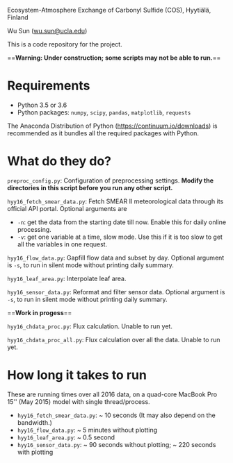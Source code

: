 Ecosystem-Atmosphere Exchange of Carbonyl Sulfide (COS), Hyytiälä, Finland

Wu Sun (wu.sun@ucla.edu)

This is a code repository for the project.

==**Warning: Under construction; some scripts may not be able to run.**==

# Requirements

- Python 3.5 or 3.6
- Python packages: `numpy`, `scipy`, `pandas`, `matplotlib`, `requests`

The Anaconda Distribution of Python (https://continuum.io/downloads) is recommended as it bundles all the required packages with Python.

# What do they do?

`preproc_config.py`: Configuration of preprocessing settings. **Modify the directories in this script before you run any other script.**


`hyy16_fetch_smear_data.py`: Fetch SMEAR II meteorological data through its official API portal. Optional arguments are
- `-n`: get the data from the starting date till now. Enable this for daily online processing.
- `-v`: get one variable at a time, slow mode. Use this if it is too slow to get all the variables in one request.


`hyy16_flow_data.py`: Gapfill flow data and subset by day. Optional argument is `-s`, to run in silent mode without printing daily summary.


`hyy16_leaf_area.py`: Interpolate leaf area.


`hyy16_sensor_data.py`: Reformat and filter sensor data. Optional argument is `-s`, to run in silent mode without printing daily summary.


==**Work in progess**==

`hyy16_chdata_proc.py`: Flux calculation. Unable to run yet.

`hyy16_chdata_proc_all.py`: Flux calculation over all the data. Unable to run yet.

# How long it takes to run

These are running times over all 2016 data, on a quad-core MacBook Pro 15'' (May 2015) model with single thread/process.

- `hyy16_fetch_smear_data.py`: ~ 10 seconds (It may also depend on the bandwidth.)
- `hyy16_flow_data.py`: ~ 5 minutes without plotting
- `hyy16_leaf_area.py`: ~ 0.5 second
- `hyy16_sensor_data.py`: ~ 90 seconds without plotting; ~ 220 seconds with plotting
